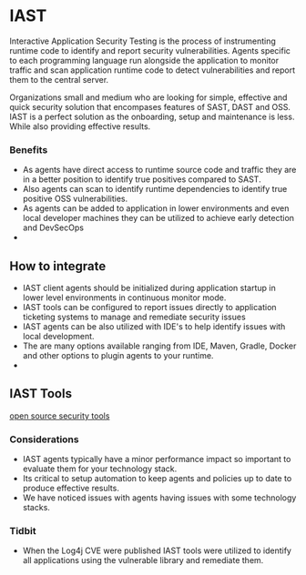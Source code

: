 # IAST
Interactive Application Security Testing is the process of instrumenting runtime code to identify and report security vulnerabilities. Agents specific to each programming language run alongside the application to monitor traffic and scan application runtime code to detect vulnerabilities and report them to the central server.

Organizations small and medium who are looking for simple, effective and quick security solution that encompases features of SAST, DAST and OSS. IAST is a perfect solution as the onboarding, setup and maintenance is less. While also providing effective results.

### Benefits
 - As agents have direct  access to runtime source code and traffic they are in a better position to identify true positives compared to SAST. 
 - Also agents can scan to identify runtime dependencies to identify true positive OSS vulnerabilities. 
 - As agents can be added to application in lower environments and even local developer machines they can be utilized to achieve early detection and DevSecOps
 - 
## How to integrate

 - IAST client agents should be initialized during application startup in lower level environments in continuous monitor mode.
 - IAST tools can be configured to report issues directly to application ticketing systems to manage and remediate security issues
 - IAST agents can be also utilized with IDE's to help identify issues with local development.
 - The are many options available ranging from IDE, Maven, Gradle, Docker and other options to plugin agents to your runtime.
 - 

## IAST Tools
[open source security tools](https://owasp.org/www-community/Free_for_Open_Source_Application_Security_Tools)

### Considerations
 - IAST agents typically have a minor performance impact so important to evaluate them for your technology stack.
 - Its critical to setup automation to keep agents and policies up to date to produce effective results. 
 - We have noticed issues with agents having issues with some technology stacks.

### Tidbit
 - When the Log4j CVE were published IAST tools were utilized to identify all applications using the vulnerable library and remediate them.
 





